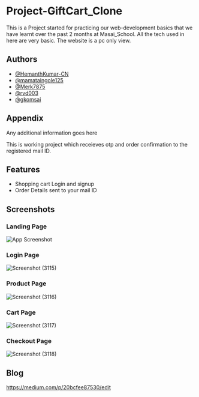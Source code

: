 
# Project-GiftCart_Clone
This is a Project started for practicing our web-development basics that we have learnt over the past 
2 months at Masai_School. All the tech used in here are very basic.
The website is a pc only view.




## Authors

- [@HemanthKumar-CN](https://github.com/HemanthKumar-CN)
- [@mamataingole125](https://github.com/mamataingole125)
- [@Merk7875](https://github.com/Merk7875)
- [@rvd003](https://github.com/rvd003)
- [@gkomsai](https://github.com/gkomsai)


## Appendix

Any additional information goes here

This is working project which receieves otp and order confirmation to the registered mail ID.
## Features

- Shopping cart Login and signup
- Order Details sent to your mail ID


## Screenshots

### Landing Page

![App Screenshot](screen.png)

### Login Page
![Screenshot (3115)](https://user-images.githubusercontent.com/101566591/185377921-013068fe-50a9-433e-91ac-bdaf4c7876fa.png)

### Product Page
![Screenshot (3116)](https://user-images.githubusercontent.com/101566591/185378000-74d875ec-29c1-4c10-8a23-676d79a3d043.png)

### Cart Page
![Screenshot (3117)](https://user-images.githubusercontent.com/101566591/185378110-45d8f646-47cb-4019-bc20-e309873296c1.png)

### Checkout Page
![Screenshot (3118)](https://user-images.githubusercontent.com/101566591/185378183-ccf77f77-ddb1-40fe-a811-7f405468a4d7.png)


## Blog
https://medium.com/p/20bcfee87530/edit

